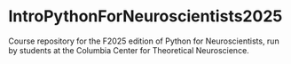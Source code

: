# IntroPythonForNeuroscientists2025
Course repository for the F2025 edition of Python for Neuroscientists, run by students at the Columbia Center for Theoretical Neuroscience.
